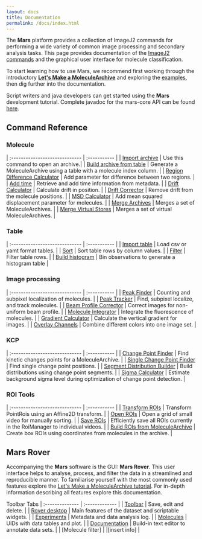 ```yaml
---
layout: docs
title: Documentation
permalink: /docs/index.html
---
```


The **Mars** platform provides a collection of ImageJ2 commands for performing a wide variety of common image processing and secondary analysis tasks. This page provides documentation of the [ImageJ2 commands](#commands) and the graphical user interface for molecule classification.  

To start learning how to use Mars, we recommend first working through the introductory **[Let's Make a MoleculeArchive](../tutorials/create-a-Molecule-Archive)** and exploring the [examples](../examples), then dig further into the documentation.

Script writers and java developers can get started using the **Mars** development tutorial. Complete javadoc for the mars-core API can be found [here](http://duderstadt-lab.github.io/mars-core/javadoc/).

## <a name="commands"></a>Command Reference

### Molecule

| :----------------------------- | :----------- |
| [Import archive](./molecule/ImportArchive) | Use this command to open an archive.|
| [Build archive from table](./molecule/BuildArchiveFromTable) | Generate a MoleculeArchive using a table with a molecule index column. |
| [Region Difference Calculator](./molecule/RegionDifferenceCalculator) | Add parameter for difference between two regions. |
| [Add time](./molecule/AddTime) | Retrieve and add time information from metadata. |
| [Drift Calculator](./molecule/DriftCalculator) | Calculate drift in position. |
| [Drift Corrector](./molecule/DriftCorrector) | Remove drift from the molecule positions. |
| [MSD Calculator](./molecule/MSDCalculator) | Add mean squared displacement parameter for molecules. |
| [Merge Archives](./molecule/MergeArchives) | Merges a set of MoleculeArchives. |
| [Merge Virtual Stores](./molecule/MergeVirtualStore) | Merges a set of virtual MoleculeArchives. |

### Table

| :----------------------------- | :----------- |
| [Import table](./table/ImportTable) | Load csv or yamt format tables. |
| [Sort](./table/Sort) | Sort table rows by column values. |
| [Filter](./table/Filter) | Filter table rows. |
| [Build histogram](./table/BuildHistogram) | Bin observations to generate a histogram table |

### Image processing

| :----------------------------- | :----------- |
| [Peak Finder](./image/PeakFinder) | Counting and subpixel localization of molecules. |
| [Peak Tracker](./image/PeakTracker) | Find, subpixel localize, and track molecules. |
| [Beam Profile Corrector](./image/BeamProfileCorrector) | Correct images for non-uniform beam profile. |
| [Molecule Integrator](./image/MoleculeIntegrator) | Integrate the fluorescence of molecules. |
| [Gradient Calculator](./image/GradientCalculator) | Calculate the vertical gradient for images. |
| [Overlay Channels](./image/OverlayChannels) | Combine different colors into one image set. |

### KCP

| :----------------------------- | :----------- |
| [Change Point Finder](./kcp/ChangePointFinder) | Find kinetic changes points for a MoleculeArchive. |
| [Single Change Point Finder](./kcp/SingleChangePointFinder) | Find single change point positions. |
| [Segment Distribution Builder](./kcp/SegmentDistributionBuilder) | Build distributions using change point segments. |
| [Sigma Calculator](./kcp/SigmaCalculator) | Estimate background sigma level during optimization of change point detection. |

### ROI Tools

| :----------------------------- | :----------- |
| [Transform ROIs](./roi/TransformROIs) | Transform PointRois using an Affine2D transform. |
| [Open ROIs](./roi/OpenROIs) | Open a grid of small video for manually sorting. |
| [Save ROIs](./roi/SaveROIs) | Efficiently save all ROIs currently in the RoiManager to individual videos. |
| [Build ROIs from MoleculeArchive](./roi/BuildROIsFromMoleculeArchive) | Create box ROIs using coordinates from molecules in the archive. |

## <a name="gui"></a>Mars Rover

Accompanying the **Mars** software is the GUI: **Mars Rover**. This user interface helps to analyse, process, and filter the data in a streamlined and reproducible manner. To familiarise yourself with the most commonly used features explore the [Let's Make a MoleculeArchive tutorial](https://duderstadt-lab.github.io/mars-docs/tutorials/create-a-Molecule-Archive/).
For in-depth information describing all features explore this documentation.

Toolbar Tabs
| :-------------- | :------------- |
| [Toolbar](./MarsRover/Toolbar) | Save, edit and delete.    |
| [Rover desktop](./MarsRover/RoverDesktop)  | Main features of the dataset and scriptable widgets.       |
| [Experiments](./MarsRover/Experiments)    | Metadata and data analysis log.      |
| [Molecules](./MarsRover/Molecules)     | UIDs with data tables and plot.       |
| [Documentation](./MarsRover/Documentation)  | Build-in text editor to annotate data sets.       |
| [Molecule filter]       | |[insert info]       |
